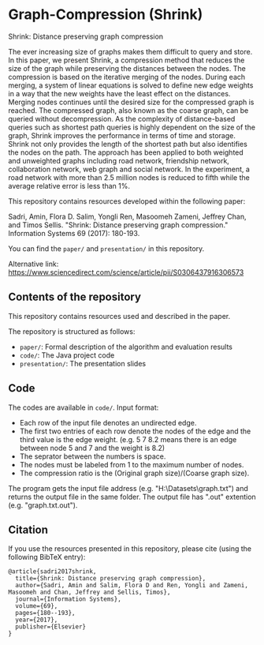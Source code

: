 # Graph-Compression (Shrink)

Shrink: Distance preserving graph compression

The ever increasing size of graphs makes them difficult to query and store. In this paper, we present Shrink, a compression method that reduces the size of the graph while preserving the distances between the nodes. The compression is based on the iterative merging of the nodes. During each merging, a system of linear equations is solved to define new edge weights in a way that the new weights have the least effect on the distances. Merging nodes continues until the desired size for the compressed graph is reached. The compressed graph, also known as the coarse graph, can be queried without decompression. As the complexity of distance-based queries such as shortest path queries is highly dependent on the size of the graph, Shrink improves the performance in terms of time and storage. Shrink not only provides the length of the shortest path but also identifies the nodes on the path. The approach has been applied to both weighted and unweighted graphs including road network, friendship network, collaboration network, web graph and social network. In the experiment, a road network with more than 2.5 million nodes is reduced to fifth while the average relative error is less than 1%.

This repository contains resources developed within the following paper:

Sadri, Amin, Flora D. Salim, Yongli Ren, Masoomeh Zameni, Jeffrey Chan, and Timos Sellis. "Shrink: Distance preserving graph compression." Information Systems 69 (2017): 180-193.
  
You can find the `paper/` and `presentation/` in this repository. 

Alternative link: https://www.sciencedirect.com/science/article/pii/S0306437916306573

## Contents of the repository
This repository contains resources used and described in the paper.

The repository is structured as follows:
- `paper/`: Formal description of the algorithm and evaluation results
- `code/`: The Java project code
- `presentation/`: The presentation slides

## Code
The codes are available in `code/`. 
Input format: 
- Each row of the input file denotes an undirected edge. 
- The first two entries of each row denote the nodes of the edge and the third value is the edge weight. (e.g.  5 7 8.2 means there is an edge between node 5 and 7 and the weight is 8.2)
- The seprator between the numbers is space.
- The nodes must be labeled from 1 to the maximum number of nodes.
- The compression ratio is the (Original graph size)/(Coarse graph size).

The program gets the input file address (e.g. "H:\Datasets\graph.txt") and returns the output file in the same folder. The output file has ".out" extention (e.g. "graph.txt.out").


## Citation
If you use the resources presented in this repository, please cite (using the following BibTeX entry):
```
@article{sadri2017shrink,
  title={Shrink: Distance preserving graph compression},
  author={Sadri, Amin and Salim, Flora D and Ren, Yongli and Zameni, Masoomeh and Chan, Jeffrey and Sellis, Timos},
  journal={Information Systems},
  volume={69},
  pages={180--193},
  year={2017},
  publisher={Elsevier}
}
```
